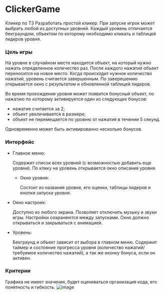 # ClickerGame
 Кликер по ТЗ
Разработать простой кликер. При запуске игрок может выбрать любой из доступных уровней. Каждый уровень отличается бекграундом, объектом по которому необходимо кликать и таблицей лидеров уровня.

### Цель игры

На уровне в случайном месте находится объект, на который нужно нажать определенное количество раз. После каждого нажатия объект переносится на новое место. Когда происходит нужное количество нажатий, уровень считается завершенным. По заверешению открывается окно с результатом и обновленной таблицей лидеров.

Во время прохождения уровня может появится бонусный объект, по нажатию по которому активируется один из следующих бонусов: 

- нажатие считается за 2;
- объект увеличивается в размере;
- объект не перемещается по уровню от нажатия в течении 5 секунд.

Одновременно может быть активированно несколько бонусов.

### Интерфейс

- Главное меню:

    Содержит список всех уровней (с возможностью добавить еще уровни). По клику на уровень открывается окно описания уровня.

    - Окно уровня:

        Состоит из названия уровня, его оценки, таблицы лидеров и кнопки запуска уровня.

- Окно настроек:

    Доступно из любого экрана. Позволяет отключить музыку и звуки игры. Настройки сохраняются между запусками. Окно должно открываться и закрываться с анимацией.

- Уровень:

    Бекграунд и объект зависит от выбора в главном меню.
    Содержит таймер и состояние прогресса уровня (количество нажатий/требуемое количество нажатий), а так же иконку бонуса, если он активен.

### Критерии

Графика не имеет значения, будет оцениваться организация кода, его понятность и гибкость.
![image](https://user-images.githubusercontent.com/33147329/119651031-352ed700-be2d-11eb-8f96-f8a544ff4771.png)
